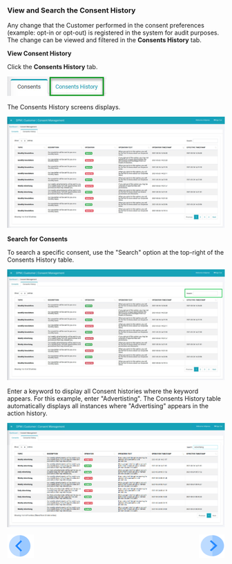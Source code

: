 ### View and Search the Consent History

Any change that the Customer performed in the consent preferences (example: opt-in or opt-out) is registered in the system for audit purposes. The change can be viewed and filtered in the **Consents History** tab.

**View Consent History**

Click the **Consents History** tab. 

![image](/articles/demo_project/DPM_Demo_Project/images/08_2_Consent_CustConsent_ConsentsHistoryTabCallout.jpg)                                

The Consents History screens displays.

![image](/articles/demo_project/DPM_Demo_Project/images/08_1_Consent_CustConsent_ConsentsHistory1.jpg)

**Search for Consents**

To search a specific consent, use the "Search" option at the top-right of the Consents History table.

![image](/articles/demo_project/DPM_Demo_Project/images/08_1_Consent_CustConsent_ConsentsHistory3.jpg)

Enter a keyword to display all Consent histories where the keyword appears. For this example, enter "Advertisting". The Consents History table automatically displays all instances where "Advertising" appears in the action history.

![image](/articles/demo_project/DPM_Demo_Project/images/08_1_Consent_CustConsent_ConsentsHistory2.jpg)



[![Previous](/articles/demo_project/DPM_Demo_Project/images/Previous.png)]( /articles/demo_project/DPM_Demo_Project/08_Consent/05_03_Customer_OptIn_or_OptOut.md)[<img align="right" width="60" height="54" src="/articles/demo_project/DPM_Demo_Project/images/Next.png">](/articles/demo_project/DPM_Demo_Project/08_Consent/05_05_Customer_Logout.md)
